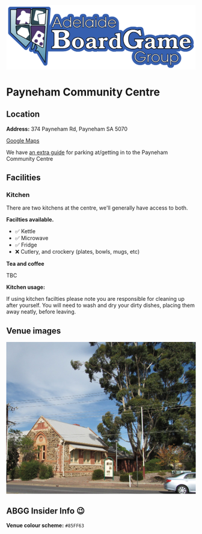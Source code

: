 ![ABGG Logo](/ABGG_Logo.png)

# Payneham Community Centre

## Location

**Address:** 374 Payneham Rd, Payneham SA 5070

[Google Maps](https://goo.gl/maps/6TJUtFFa4b4f53AN9)

We have [an extra guide](location-payneham.md) for parking at/getting in to the Payneham Community Centre

## Facilities

### Kitchen

There are two kitchens at the centre, we'll generally have access to both.

**Facilties available.**

- ✅ Kettle
- ✅ Microwave
- ✅ Fridge
- ❌ Cutlery, and crockery (plates, bowls, mugs, etc)

**Tea and coffee**

TBC

**Kitchen usage:**

If using kitchen facilties please note you are responsible for cleaning up after yourself.
You will need to wash and dry your dirty dishes, placing them away neatly, before leaving.


## Venue images

![Payneham Community Centre Image](/images/venue-payneham.jpg)

## ABGG Insider Info 😉

**Venue colour scheme:** `#85FF63`
